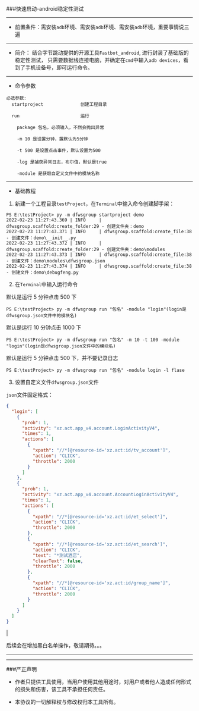 
###快速启动-android稳定性测试

----
- 前置条件：需安装`adb`环境、需安装`adb`环境、需安装`adb`环境，重要事情说三遍
-----
- 简介： 
结合字节跳动提供的开源工具`Fastbot_android`, 进行封装了基础版的稳定性测试，
只需要数据线连接电脑，并确定在`cmd`中输入`adb devices`，看到了手机设备号，即可运行命令。
------
- 命令参数
```commandline
必选参数:
  startproject              创建工程目录
  
  run                       运行
  
    package 包名，必须输入，不然会抛出异常
    
    -m 10 是设置分钟，置默认为5分钟
    
    -t 500 是设置点击事件，默认设置为500
    
    -log 是捕获异常日志，布尔值，默认是true
    
    -module 是获取自定义文件中的模块名称
```
-----
- 基础教程
1. 新建一个工程目录`testProject`，在`Terminal`中输入命令创建脚手架：
```commandline
PS E:\testProject> py -m dfwsgroup startproject demo          
2022-02-23 11:27:43.369 | INFO     | dfwsgroup.scaffold:create_folder:29 - 创建文件夹：demo
2022-02-23 11:27:43.371 | INFO     | dfwsgroup.scaffold:create_file:38 - 创建文件：demo\__init__.py
2022-02-23 11:27:43.372 | INFO     | dfwsgroup.scaffold:create_folder:29 - 创建文件夹：demo\modules
2022-02-23 11:27:43.373 | INFO     | dfwsgroup.scaffold:create_file:38 - 创建文件：demo\modules\dfwsgroup.json
2022-02-23 11:27:43.374 | INFO     | dfwsgroup.scaffold:create_file:38 - 创建文件：demo\debugfeng.py 
```
2. 在`Terminal`中输入运行命令

默认是运行 5 分钟点击 500 下
```commandline
PS E:\testProject> py -m dfwsgroup run "包名" -module "login"(login是dfwsgroup.json文件中的模块名)
```
默认是运行 10 分钟点击 1000 下
```commandline
PS E:\testProject> py -m dfwsgroup run "包名" -m 10 -t 100 -module "login"(login是dfwsgroup.json文件中的模块名)
```
默认是运行 5 分钟点击 500 下，并不要记录日志
```commandline
PS E:\testProject> py -m dfwsgroup run "包名" -module login -l flase
```
3. 设置自定义文件`dfwsgroup.json`文件

`json`文件固定格式：
```json
{
  "login": [
    {
      "prob": 1,
      "activity": "xz.act.app_v4.account.LoginActivityV4",
      "times": 1,
      "actions": [
        {
          "xpath": "//*[@resource-id='xz.act:id/tv_account']",
          "action": "CLICK",
          "throttle": 2000
        }
      ]
    },
    {
      "prob": 1,
      "activity": "xz.act.app_v4.account.AccountLoginActivityV4",
      "times": 1,
      "actions": [
        {
          "xpath": "//*[@resource-id='xz.act:id/et_select']",
          "action": "CLICK",
          "throttle": 2000
        },
        {
          "xpath": "//*[@resource-id='xz.act:id/et_search']",
          "action": "CLICK",
          "text": "*测试酒店",
          "clearText": false,
          "throttle": 2000
        },
        {
          "xpath": "//*[@resource-id='xz.act:id/group_name']",
          "action": "CLICK",
          "throttle": 2000
        }
      ]
    }
  ]
}
```
|

后续会在增加黑白名单操作，敬请期待。。。

-----
-----
###严正声明

- 作者只提供工具使用，当用户使用其他用途时，对用户或者他人造成任何形式的损失和伤害，该工具不承担任何责任。

- 本协议的一切解释权与修改权归本工具所有。